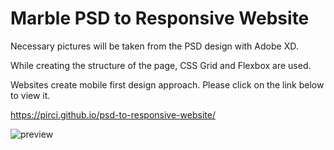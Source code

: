# Marble PSD to Responsive Website

Necessary pictures will be taken from the PSD design with Adobe XD.

While creating the structure of the page, CSS Grid and Flexbox are used.



Websites create mobile first design approach.
Please click on the link below to view it.


https://pirci.github.io/psd-to-responsive-website/

![preview](https://user-images.githubusercontent.com/43238947/112647653-099d6980-8e49-11eb-94cb-3acb66256e5e.jpg)

 
